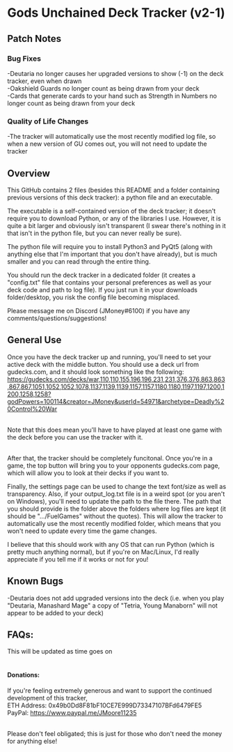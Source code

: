 # Gods Unchained Deck Tracker (v2-1)<br>


## Patch Notes<br>

### Bug Fixes<br>
-Deutaria no longer causes her upgraded versions to show (-1) on the deck tracker, even when drawn<br>
-Oakshield Guards no longer count as being drawn from your deck<br>
-Cards that generate cards to your hand such as Strength in Numbers no longer count as being drawn from your deck<br>

### Quality of Life Changes<br>
-The tracker will automatically use the most recently modified log file, so when a new version of GU comes out, you will not need to update the tracker<br>


## Overview<br>

This GitHub contains 2 files (besides this README and a folder containing previous versions of this deck tracker): a python file and an executable.

The executable is a self-contained version of the deck tracker; it doesn't require you to download Python, or any of the libraries I use.
However, it is quite a bit larger and obviously isn't transparent (I swear there's nothing in it that isn't in the python file, but you can never really be sure).

The python file will require you to install Python3 and PyQt5 (along with anything else that I'm important that you don't have already), but is much smaller and you can read through the entire thing.


You should run the deck tracker in a dedicated folder (it creates a "config.txt" file that contains your personal preferences as well as your deck code and path to log file).
If you just run it in your downloads folder/desktop, you risk the config file becoming misplaced.<br>

Please message me on Discord (JMoney#6100) if you have any comments/questions/suggestions!


## General Use<br>
Once you have the deck tracker up and running, you'll need to set your active deck with the middle button. 
You should use a deck url from gudecks.com, and it should look something like the following:<br>
https://gudecks.com/decks/war,110,110,155,196,196,231,231,376,376,863,863,867,867,1051,1052,1052,1078,1137,1139,1139,1157,1157,1180,1180,1197,1197,1200,1200,1258,1258?godPowers=100114&creator=JMoney&userId=54971&archetype=Deadly%20Control%20War <br><br>

Note that this does mean you'll have to have played at least one game with the deck before you can use the tracker with it.<br><br>

After that, the tracker should be completely funcitonal. 
Once you're in a game, the top button will bring you to your opponents gudecks.com page, which will allow you to look at their decks if you want to.<br>

Finally, the settings page can be used to change the text font/size as well as transparency. 
Also, if your output_log.txt file is in a weird spot (or you aren't on Windows), you'll need to update the path to the file there. 
The path that you should provide is the folder above the folders where log files are kept (it should be ".../FuelGames" without the quotes). 
This will allow the tracker to automatically use the most recently modified folder, which means that you won't need to update every time the game changes.<br>


I believe that this should work with any OS that can run Python (which is pretty much anything normal), 
but if you're on Mac/Linux, I'd really appreciate if you tell me if it works or not for you!



## Known Bugs<br>
-Deutaria does not add upgraded versions into the deck 
(i.e. when you play "Deutaria, Manashard Mage" a copy of "Tetria, Young Manaborn" will not appear to be added to your deck)<br>


## FAQs:<br>
This will be updated as time goes on<br><br>





#### Donations:<br>
If you're feeling extremely generous and want to support the continued development of this tracker,<br>
ETH Address: 0x49b0Dd8F81bF10CE7E999D73347107BFd6479FE5<br>
PayPal: https://www.paypal.me/JMoore11235<br><br>

Please don't feel obligated; this is just for those who don't need the money for anything else!
